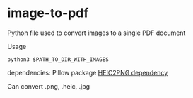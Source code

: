 # image-to-pdf

Python file used to convert images to a single PDF document

Usage

```
python3 $PATH_TO_DIR_WITH_IMAGES
```

dependencies:
Pillow package
[HEIC2PNG dependency](https://github.com/NatLee/HEIC2PNG)

Can convert .png, .heic, .jpg
